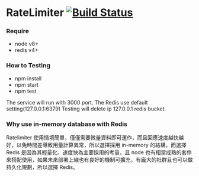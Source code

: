 # RateLimiter [![Build Status](https://travis-ci.org/Negaihoshi/ratelimiter.svg?branch=master)](https://travis-ci.org/Negaihoshi/ratelimiter)

### Require

- node v8+
- redis v4+

### How to Testing

- npm install
- npm start
- npm test

The service will run with 3000 port.
The Redis use default setting(127.0.0.1:6379)
Testing will delete ip 127.0.0.1 redis bucket.

### Why use in-memory database with Redis

Ratelimiter 使用情境簡單，僅僅需要微量資料即可運作，而且回應速度越快越好，以免時間差導致用量計算異常，所以選擇採用 in-memory 的結構，而選擇 Redis 是因為其輕量化、速度快為主要採用的考量，且 node 也有相當成熟的套件來搭配使用，如果未來部署上線也有良好的機制可擴充，有龐大的社群且也可以做持久化規劃，所以選擇 Redis。
